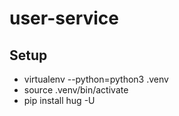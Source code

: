 # user-service
## Setup
* virtualenv --python=python3 .venv
* source .venv/bin/activate
* pip install hug -U